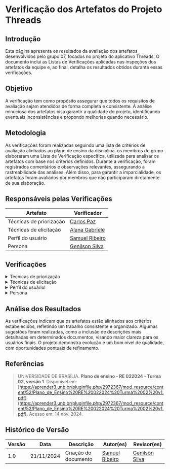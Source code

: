 # Verificação dos Artefatos do Projeto Threads

## Introdução

Esta página apresenta os resultados da avaliação dos artefatos desenvolvidos pelo grupo 07, focados no projeto do aplicativo Threads. O documento inclui as Listas de Verificações aplicadas nas inspeções dos artefatos da equipe e, ao final, detalha os resultados obtidos durante essas verificações.

## Objetivo

A verificação tem como propósito assegurar que todos os requisitos de avaliação sejam atendidos de forma completa e consistente. A análise minuciosa dos artefatos visa garantir a qualidade do projeto, identificando eventuais inconsistências e propondo melhorias quando necessário.

## Metodologia

As verificações foram realizadas seguindo uma lista de critérios de avaliação alinhados ao plano de ensino da disciplina. os membros do grupo elaboraram uma Lista de Verificação específica, utilizada para analisar os artefatos com base nos critérios definidos. Durante a verificação, foram registrados comentários e observações relevantes, assegurando a rastreabilidade das análises. Além disso, para garantir a imparcialidade, os artefatos foram avaliados por membros que não participaram diretamente de sua elaboração.

## Responsáveis pelas Verificações

| Artefato                | Verificador                                        |
| ----------------------- | -------------------------------------------------- |
| Técnicas de priorização | [Carlos Paz](https://github.com/dudupaz)           |
| Técnicas de elicitação  | [Alana Gabriele](https://github.com/alanagabriele) |
| Perfil do usuário       | [Samuel Ribeiro](https://github.com/SamuelRicosta) |
| Persona                 | [Genilson Silva](https://github.com/GenilsonJrs)   |

## Verificações

<details>

  <summary>Técnicas de priorização</summary>

</details>

<details>

  <summary>Técnicas de elicitação</summary>

  <h2>Lista de Verificação</h2>

  <div style="text-align: center;">
    <p><strong>Tabela 2: Lista de Verificação</strong></p>
  </div>

<table border="1">
     <tr>
        <th>Número</th>
        <th>O GitHub Pages possui:</th>
        <th>Avaliação</th>
        <th>Versão e Data da Última Avaliação</th>
    </tr>
   <tr>
        <td>1</td>
        <td>Tem participação do cliente e/ou persona no processo de elicitação?</td>
        <td>Sim</td>
        <td>v1.0 - 24/11</td>
        <td>
        <a href="https://aprender3.unb.br/pluginfile.php/2972367/mod_resource/content/52/Plano_de_Ensino%20RE%20022024%20Turma%2002%20v1.pdf">Plano de ensino - RE 022024 - Turma 02, versão 1</a>
         </td>
    </tr>
     <tr>
        <td>2</td>
        <td>Tem a gravação dos processos de elicitação?</td>
        <td>Sim</td>
        <td>v1.0 - 24/11</td>
        <td>
        <a href="https://aprender3.unb.br/pluginfile.php/2972367/mod_resource/content/52/Plano_de_Ensino%20RE%20022024%20Turma%2002%20v1.pdf">Plano de ensino - RE 022024 - Turma 02, versão 1</a>
         </td>
    </tr>
    <tr>
        <td>3</td>
        <td>Tem um moderador na sessão do brainstorming?</td>
        <td>Sim</td>
        <td>v1.0 - 24/11</td>
        <td><a href="https://github.com/Requisitos-de-Software/2024.2-Bluesky/blob/main/docs/verificação/Grupo7/imagens/etapa2/brainstorming.png">IHC - Cap 7 - Técnicas de definição dos requisitos de IHC</a></td>
    </tr>
        <tr>
        <td>4</td>
        <td>Os itens do questionário são claros?</td>
        <td>Sim</td>
        <td>v1.0 - 21/11</td>
         <td><a href="https://github.com/Requisitos-de-Software/2024.2-Bluesky/blob/main/docs/verificação/Grupo7/imagens/etapa2/questionario.png">Milene, Profa.; Maurício, Prof. Elicitação de requisitos: técnicas - priorização</a></td>
    </tr>
     </tr>
        <tr>
        <td>5</td>
        <td>As perguntas da entrevista são curtas e claras?</td>
        <td>Sim</td>
        <td>v1.3 - 24/11</td>
          <td><a href="https://github.com/Requisitos-de-Software/2024.2-Bluesky/blob/main/docs/verificação/Grupo7/imagens/etapa2/entrevista.png">IHC - Cap 7 - Técnicas de definição dos requisitos de IHC</a></td>
    </tr>
    
</table>

<p style="text-align: center; font-size: 14px;">
    Autora: <a href="https://github.com/alanagabriele" target="_blank">Alana Gabriele</a>
  </p>

<h2>Resultado</h2>

<p>Nenhum problema foi encontrado.</p>

<h2>Gravação</h2>

<div style="text-align: center">
<p>Vídeo 2 - Verificação do artefato</p>
</div>
<iframe width="560" height="315" src="https://www.youtube.com/embed/KEXrb-UMyUQ?si=q4lXH6JL-sYR4Fxz" title="YouTube video player" frameborder="0" allow="accelerometer; autoplay; clipboard-write; encrypted-media; gyroscope; picture-in-picture; web-share" referrerpolicy="strict-origin-when-cross-origin" allowfullscreen></iframe>
<p style="text-align: center; font-size: 14px;">
    Autora: <a href="https://github.com/alanagabriele" target="_blank">Alana Gabriele</a>
  </p>

</details>

<details>

  <summary>Perfil do usuáriol</summary>

</details>

<details>

  <summary>Persona</summary>

</details>

## Análise dos Resultados

As verificações indicam que os artefatos estão alinhados aos critérios estabelecidos, refletindo um trabalho consistente e organizado. Algumas sugestões foram realizadas, como a inclusão de descrições mais detalhadas em determinados documentos, visando maior clareza para os usuários finais. O projeto demonstra evolução e um bom nível de qualidade, com oportunidades pontuais de refinamento.

## Referências

> UNIVERSIDADE DE BRASÍLIA. **Plano de ensino - RE 022024 - Turma 02, versão 1**. Disponível em: [https://aprender3.unb.br/pluginfile.php/2972367/mod_resource/content/52/Plano_de_Ensino%20RE%20022024%20Turma%2002%20v1.pdf](https://aprender3.unb.br/pluginfile.php/2972367/mod_resource/content/52/Plano_de_Ensino%20RE%20022024%20Turma%2002%20v1.pdf). Acesso em: 14 nov. 2024.

## Histórico de Versão

| **Versão** | **Data**   | **Descrição**        | **Autor(es)**                                      | **Revisor(es)**                                  |
| ---------- | ---------- | -------------------- | -------------------------------------------------- | ------------------------------------------------ |
| 1.0        | 21/11/2024 | Criação do documento | [Samuel Ribeiro](https://github.com/SamuelRicosta) | [Genilson Silva](https://github.com/GenilsonJrs) |
